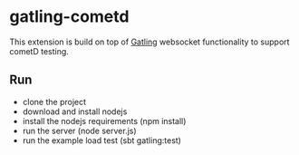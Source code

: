 # gatling-cometd #

This extension is build on top of [Gatling](http://gatling.io/) websocket functionality to support cometD testing. 

## Run ##
- clone the project
- download and install nodejs 
- install the nodejs requirements (npm install)
- run the server (node server.js)
- run the example load test (sbt gatling:test)
